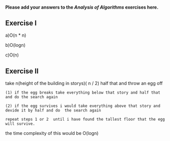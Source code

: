 #### Please add your answers to the ***Analysis of  Algorithms*** exercises here.

## Exercise I

a)O(n * n)


b)O(logn)


c)O(n)

## Exercise II

take n(height of the building in storys)( n / 2) half that and throw an egg off

    (1) if the egg breaks take everything below that story and half that and do the search again

    (2) if the egg survives i would take everything above that story and devide it by half and do  the search again

    repeat steps 1 or 2  until i have found the tallest floor that the egg will survive. 

the time complexity of this would be O(logn)